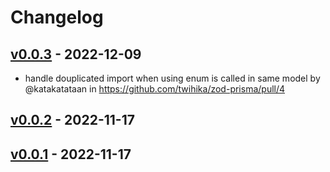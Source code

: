 # Changelog

## [v0.0.3](https://github.com/twihika/zod-prisma/compare/v0.0.2...v0.0.3) - 2022-12-09
- handle douplicated import when using enum is called in same model by @katakatataan in https://github.com/twihika/zod-prisma/pull/4

## [v0.0.2](https://github.com/twihika/zod-prisma/compare/v0.0.1...v0.0.2) - 2022-11-17

## [v0.0.1](https://github.com/twihika/zod-prisma/commits/v0.0.1) - 2022-11-17
